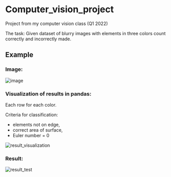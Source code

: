 # Computer_vision_project
Project from my computer vision class (Q1 2022)

The task:
Given dataset of blurry images with elements in three colors count correctly and incorrectly made.

## Example

### Image:


![image](https://user-images.githubusercontent.com/93485253/175789958-d8dec2b7-f527-4715-af0c-6e96a2524e41.jpg)

### Visualization of results in pandas:

Each row for each color.

Criteria for classification: 
- elements not on edge,
- correct area of surface,
- Euler number = 0

![result_visualization](https://user-images.githubusercontent.com/93485253/175789962-f2e6b5e3-7894-4f18-a64e-82df8fc2310b.jpg)
  
  
  
### Result:  
  
![result_test](https://user-images.githubusercontent.com/93485253/175789960-62ecef50-3318-4ad2-82dc-0923e2fd419a.jpg)
